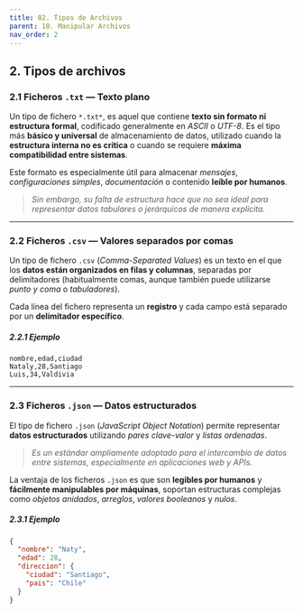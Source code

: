 ```yaml
---
title: 02. Tipos de Archivos
parent: 10. Manipular Archivos
nav_order: 2
---
```


## 2. **Tipos de archivos**

### **2.1 Ficheros `.txt` — Texto plano**

Un tipo de fichero `*.txt*`, es aquel que contiene **texto sin formato ni estructura formal**, codificado generalmente en *ASCII* o *UTF-8*. Es el tipo más **básico y universal** de almacenamiento de datos, utilizado cuando la **estructura interna no es crítica** o cuando se requiere **máxima compatibilidad entre sistemas**.

Este formato es especialmente útil para almacenar *mensajes*, *configuraciones simples*, *documentación* o contenido **leíble por humanos**.

> *Sin embargo, su falta de estructura hace que no sea ideal para representar datos tabulares o jerárquicos de manera explícita.*

---
### **2.2 Ficheros `.csv` — Valores separados por comas**

Un tipo de fichero `.csv` (*Comma-Separated Values*) es un texto en el que los **datos están organizados en filas y columnas**, separadas por delimitadores (habitualmente comas, aunque también puede utilizarse *punto y coma* o *tabuladores*).

Cada línea del fichero representa un **registro** y cada campo está separado por un **delimitador específico**.

##### **2.2.1 Ejemplo**

```
nombre,edad,ciudad
Nataly,28,Santiago
Luis,34,Valdivia
```

---
### **2.3 Ficheros `.json` — Datos estructurados**

El tipo de fichero `.json` (*JavaScript Object Notation*) permite representar **datos estructurados** utilizando *pares clave-valor* y *listas ordenadas*.

> *Es un estándar ampliamente adoptado para el intercambio de datos entre sistemas, especialmente en aplicaciones web y APIs.*

La ventaja de los ficheros `.json` es que son **legibles por humanos** y **fácilmente manipulables por máquinas**, soportan estructuras complejas como *objetos anidados*, *arreglos*, *valores booleanos* y *nulos*.

##### **2.3.1 Ejemplo**

```json
{
  "nombre": "Naty",
  "edad": 28,
  "direccion": {
    "ciudad": "Santiago",
    "pais": "Chile"
  }
}
```
